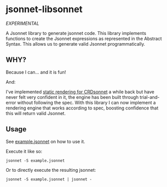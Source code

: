 # jsonnet-libsonnet

*EXPERIMENTAL*

A Jsonnet library to generate jsonnet code. This library implements functions to create the Jsonnet expressions as represented in the Abstract Syntax. This allows us to generate valid Jsonnet programmatically.

## WHY?

Because I can... and it is fun!

And:

I've implemented [static rendering for CRDsonnet](https://github.com/crdsonnet/crdsonnet#static-rendering) a while back but have never felt very confident in it, the engine has been built through trial-and-error without following the spec. With this library I can now implement a rendering engine that works according to spec, boosting confidence that this will return valid Jsonnet.

## Usage

See [example.jsonnet](./example.jsonnet) on how to use it.

Execute it like so:

```
jsonnet -S example.jsonnet
```

Or to directly execute the resulting jsonnet:

```
jsonnet -S example.jsonnet | jsonnet -
```
